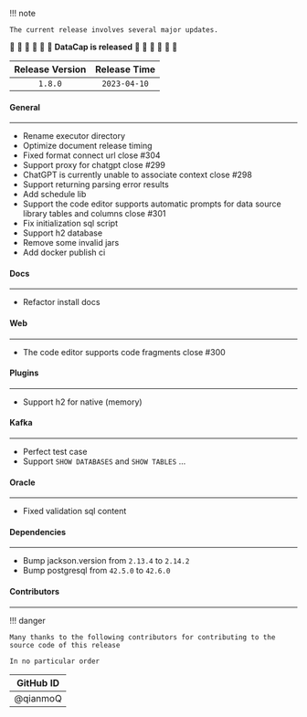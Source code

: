 !!! note

    The current release involves several major updates.

:tada: :tada: :tada: :tada: :tada: :tada: **DataCap is released** :tada: :tada: :tada: :tada: :tada: :tada:

| Release Version | Release Time |
|:---------------:|:------------:|
|     `1.8.0`     | `2023-04-10` |

#### General

---

- Rename executor directory
- Optimize document release timing
- Fixed format connect url close #304
- Support proxy for chatgpt close #299
- ChatGPT is currently unable to associate context close #298
- Support returning parsing error results
- Add schedule lib
- Support the code editor supports automatic prompts for data source library tables and columns close #301
- Fix initialization sql script
- Support h2 database
- Remove some invalid jars
- Add docker publish ci

#### Docs

---

- Refactor install docs

#### Web

---

- The code editor supports code fragments close #300

#### Plugins

---

- Support h2 for native (memory)

#### Kafka

---

- Perfect test case
- Support `SHOW DATABASES` and `SHOW TABLES` ...

#### Oracle

---

- Fixed validation sql content

#### Dependencies

---

- Bump jackson.version from `2.13.4` to `2.14.2`
- Bump postgresql from `42.5.0` to `42.6.0`

#### Contributors

--- 

!!! danger

    Many thanks to the following contributors for contributing to the source code of this release

    In no particular order

|  GitHub ID  |
|:-----------:|
|  @qianmoQ   |

